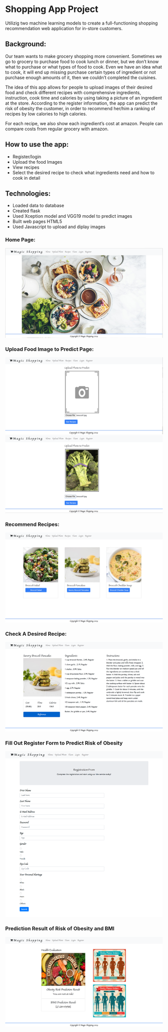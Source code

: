 # Shopping App Project
Utilizig two machine learning models to create a full-functioning shopping recommendation web application for in-store customers.

## Background:
Our team wants to make grocery shopping more convenient. Sometimes we go to grocery to purchase food to cook lunch or dinner, but we don’t know what to purchase or what types of food to cook. Even we have an idea what to cook, it will end up missing purchase certain types of ingredient or not purchase enough amounts of it, then we couldn’t completed the cuisines. 

The idea of this app allows for people to upload images of their desired food and check different recipes with comprehensive ingredients, instruction, cook time and calories by using taking a picture of an ingredient at the store. According to the register information, the app can predict the risk of obesity the customer, in order to recommend her/him a ranking of recipes by low calories to high calories. 

For each recipe, we also show each ingredient’s cost at amazon. People can compare costs from regular grocery with amazon.  


## How to use the app:
* Register/login
* Upload the food Images 
* View recipes
* Select the desired recipe to check what ingredients need and how to cook in detail

## Technologies:
*  Loaded data to database
*  Created flask 
*  Used Xception model and VGG19 model to predict   images
*  Built web pages HTML5
*  Used Javascript to upload and diplay images

### Home Page:
![home](README_images/home.png)

### Upload Food Image to Predict Page: 
![upload](README_images/upload.png)
![broccoli](README_images/broccoli.png)

### Recommend Recipes:
![recipes](README_images/recipes.png)

### Check A Desired Recipe:
![pancake](README_images/pancake.png)

### Fill Out Register Form to Predict Risk of Obesity
![register](README_images/register.png)

### Prediction Result of Risk of Obesity and BMI
![result](README_images/obesity_prediction.png)

